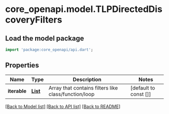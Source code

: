 # core_openapi.model.TLPDirectedDiscoveryFilters

## Load the model package
```dart
import 'package:core_openapi/api.dart';
```

## Properties
Name | Type | Description | Notes
------------ | ------------- | ------------- | -------------
**iterable** | [**List<TLPDirectedDiscoveryFilter>**](TLPDirectedDiscoveryFilter.md) | Array that contains filters like class/function/loop | [default to const []]

[[Back to Model list]](../README.md#documentation-for-models) [[Back to API list]](../README.md#documentation-for-api-endpoints) [[Back to README]](../README.md)


